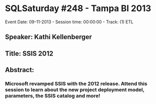 # SQLSaturday #248 - Tampa BI 2013
Event Date: 09-11-2013 - Session time: 00:00:00 - Track: (1) ETL
## Speaker: Kathi Kellenberger
## Title: SSIS 2012
## Abstract:
### Microsoft revamped SSIS with the 2012 release. Attend this session to learn about the new project deployment model, parameters, the SSIS catalog and more!
